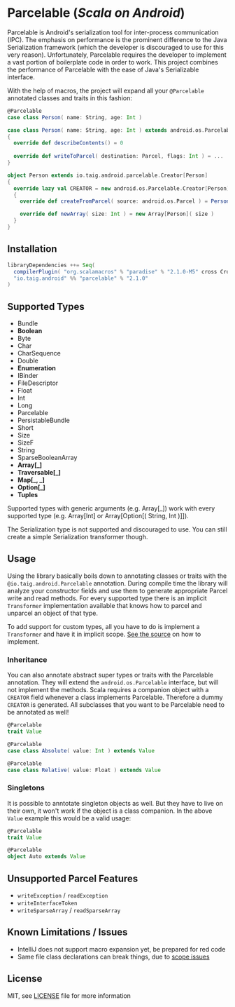 # Parcelable (***Scala on Android***)

Parcelable is Android's serialization tool for inter-process communication (IPC). The emphasis on performance is the prominent difference to the Java Serialization framework (which the developer is discouraged to use for this very reason). Unfortunately, Parcelable requires the developer to implement a vast portion of boilerplate code in order to work. This project combines the performance of Parcelable with the ease of Java's Serializable interface.

With the help of macros, the project will expand all your `@Parcelable` annotated classes and traits in this fashion:

````scala
@Parcelable
case class Person( name: String, age: Int )
````

````scala
case class Person( name: String, age: Int ) extends android.os.Parcelable
{
  override def describeContents() = 0
  
  override def writeToParcel( destination: Parcel, flags: Int ) = ...
}

object Person extends io.taig.android.parcelable.Creator[Person]
{
  override lazy val CREATOR = new android.os.Parcelable.Creator[Person]
  {
    override def createFromParcel( source: android.os.Parcel ) = Person( ... )

    override def newArray( size: Int ) = new Array[Person]( size )
  }
}
````

## Installation

````scala
libraryDependencies ++= Seq(
  compilerPlugin( "org.scalamacros" % "paradise" % "2.1.0-M5" cross CrossVersion.full ),
  "io.taig.android" %% "parcelable" % "2.1.0"
)
````

## Supported Types

- Bundle
- **Boolean**
- Byte
- Char
- CharSequence
- Double
- **Enumeration**
- IBinder
- FileDescriptor
- Float
- Int
- Long
- Parcelable
- PersistableBundle
- Short
- Size
- SizeF
- String
- SparseBooleanArray
- **Array[_]**
- **Traversable[_]**
- **Map[_, _]**
- **Option[_]**
- **Tuples**

Supported types with generic arguments (e.g. Array[_]) work with every supported type (e.g. Array[Int] or Array[Option[( String, Int )]]).

The Serialization type is not supported and discouraged to use. You can still create a simple Serialization transformer though.

## Usage

Using the library basically boils down to annotating classes or traits with the `@io.taig.android.Parcelable` annotation. During compile time the library will analyze your constructor fields and use them to generate appropriate Parcel write and read methods. For every supported type there is an implicit `Transformer` implementation available that knows how to parcel and unparcel an object of that type.

To add support for custom types, all you have to do is implement a `Transformer` and have it in implicit scope. [See the source][1] on how to implement.

### Inheritance

You can also annotate abstract super types or traits with the Parcelable annotation. They will extend the `android.os.Parcelable` interface, but will not implement the methods. Scala requires a companion object with a `CREATOR` field whenever a class implements Parcelable. Therefore a dummy `CREATOR` is generated. All subclasses that you want to be Parcelable need to be annotated as well!

````scala
@Parcelable
trait Value

@Parcelable
case class Absolute( value: Int ) extends Value

@Parcelable
case class Relative( value: Float ) extends Value
````

### Singletons

It is possible to anntotate singleton objects as well. But they have to live on their own, it won't work if the object is a class companion. In the above `Value` example this would be a valid usage:

````scala
@Parcelable
trait Value

@Parcelable
object Auto extends Value
````

## Unsupported Parcel Features

- `writeException` / `readException`
- `writeInterfaceToken`
- `writeSparseArray` / `readSparseArray`

## Known Limitations / Issues

- IntelliJ does not support macro expansion yet, be prepared for red code
- Same file class declarations can break things, due to [scope issues][2]

## License

MIT, see [LICENSE][3] file for more information

[1]: https://github.com/Taig/Parcelable/blob/master/src/main/scala/io/taig/android/parcelable/Transformer.scala
[2]: https://github.com/scalamacros/paradise/issues/14
[3]: https://raw.githubusercontent.com/Taig/Parcelable/master/LICENSE